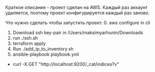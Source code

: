 Краткое описание - проект сделан на AWS. Каждый раз аккаунт удаляется, поэтому проект конфигурируется каждый раз заново. 




Что нужно сделать чтобы запустить проект:
0. aws configure in cli
1. Download ssh key-pair in /Users/maksimyarhunin/Downloads
2. run ./ssh.sh
3. terraform apply
4. Run ./add_ip_to_inventory.sh
5. ansible-playbook playbook.yml

* curl -X GET "http://localhost:9200/_cat/indices?v"

